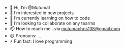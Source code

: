 - 👋 Hi, I’m @Mutuma1
- 👀 I’m interested in new projects 
- 🌱 I’m currently learning on how to code
- 💞️ I’m looking to collaborate on any tearms
- 📫 How to reach me ..via mutumachris138@gmail.com
- 😄 Pronouns: ...
- ⚡ Fun fact: I love programming 

<!---
Mutuma1/Mutuma1 is a ✨ special ✨ repository because its `README.md` (this file) appears on your GitHub profile.
You can click the Preview link to take a look at your changes.
--->
